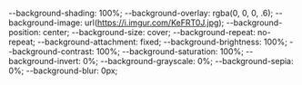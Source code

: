   --background-shading: 100%;
  --background-overlay: rgba(0, 0, 0, .6);
  --background-image: url(https://i.imgur.com/KeFRT0J.jpg);
  --background-position: center;
  --background-size: cover;
  --background-repeat: no-repeat;
  --background-attachment: fixed;
  --background-brightness: 100%;
  --background-contrast: 100%;
  --background-saturation: 100%;
  --background-invert: 0%;
  --background-grayscale: 0%;
  --background-sepia: 0%;
  --background-blur: 0px;
  
